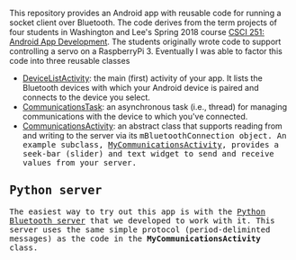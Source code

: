 This repository provides an Android app with reusable code for running a socket
client over Bluetooth.  The code derives from the term projects of four
students in Washington and Lee's Spring 2018 course 
[CSCI 251: Android App Development](http://home.wlu.edu/~levys/courses/csci251s2018/).
The students originally wrote code to support controlling a servo on a RaspberryPi 3.
Eventually I was able to factor this code into three reusable classes 
* [DeviceListActivity](https://github.com/simondlevy/BluetoothClient/blob/master/app/src/main/java/levy/cs/wlu/edu/bluetoothclient/DeviceListActivity.java):
the main (first) activity of your app. It lists the Bluetooth devices with which your Android device is paired and connects to the device you select.
* [CommunicationsTask](https://github.com/simondlevy/BluetoothClient/blob/master/app/src/main/java/levy/cs/wlu/edu/bluetoothclient/CommunicationsTask.java):
an asynchronous task (i.e., thread) for managing communications with the device to which you've connected. 
* [CommunicationsActivity](https://github.com/simondlevy/BluetoothClient/blob/master/app/src/main/java/levy/cs/wlu/edu/bluetoothclient/CommunicationsActivity.java):
an abstract class that supports reading from and writing to the server via its <tt>mBluetoothConnection</b> object.  An example subclass,
[MyCommunicationsActivity](https://github.com/simondlevy/BluetoothClient/blob/master/app/src/main/java/levy/cs/wlu/edu/bluetoothclient/MyCommunicationsActivity.java),
provides a seek-bar (slider) and text widget to send and receive values from your server.

## Python server

The easiest way to try out this app is with the [Python Bluetooth server](https://github.com/simondlevy/PythonBluetoothServer)
that we developed to work with it.  This server uses the same simple protocol (period-deliminted messages) as the code in the
<b>MyCommunicationsActivity</b> class.
